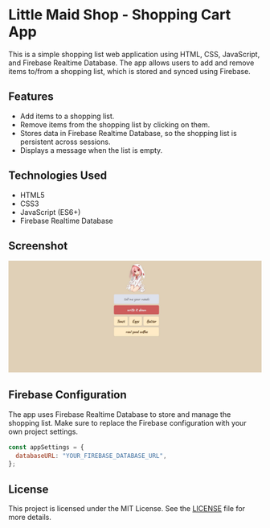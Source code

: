 # Little Maid Shop - Shopping Cart App

This is a simple shopping list web application using HTML, CSS, JavaScript, and Firebase Realtime Database. The app allows users to add and remove items to/from a shopping list, which is stored and synced using Firebase.

## Features

- Add items to a shopping list.
- Remove items from the shopping list by clicking on them.
- Stores data in Firebase Realtime Database, so the shopping list is persistent across sessions.
- Displays a message when the list is empty.

## Technologies Used

- HTML5
- CSS3
- JavaScript (ES6+)
- Firebase Realtime Database

 ## Screenshot

![image](https://github.com/nharjes/littleMaidShoppingApp/blob/main/screenshot%20littleMaid.JPG)

## Firebase Configuration

The app uses Firebase Realtime Database to store and manage the shopping list. Make sure to replace the Firebase configuration with your own project settings.

```javascript
const appSettings = {
  databaseURL: "YOUR_FIREBASE_DATABASE_URL",
};
```
  ## License 
  This project is licensed under the MIT License. See the [LICENSE](LICENSE) file for more details.
